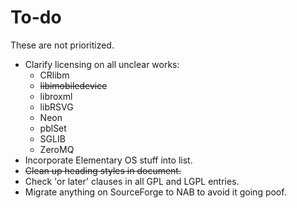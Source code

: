 # To-do #

These are not prioritized.

* Clarify licensing on all unclear works:
  * CRlibm
  * ~~libimobiledevice~~
  * libroxml
  * libRSVG
  * Neon
  * pblSet
  * SGLIB
  * ZeroMQ
* Incorporate Elementary OS stuff into list.
* ~~Clean up heading styles in document.~~
* Check 'or later' clauses in all GPL and LGPL entries.
* Migrate anything on SourceForge to NAB to avoid it going poof.
